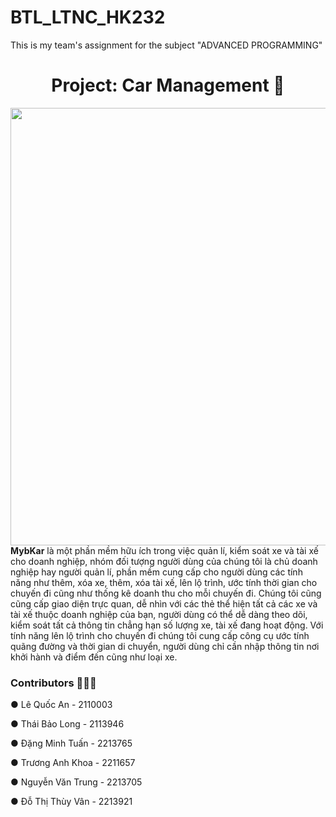# BTL_LTNC_HK232
This is my team's assignment for the subject "ADVANCED PROGRAMMING"
<h1 align="center">Project: Car Management 🚙 </h1>
<img src="https://i.pinimg.com/474x/9d/31/71/9d317155d5355f1007211301ada648eb.jpg" width="700px"/>
<div style="color">
  <strong>MybKar</strong> là một phần mềm hữu ích trong việc quản lí, kiểm soát xe và tài xế cho doanh nghiệp,
nhóm đối tượng người dùng của chúng tôi là chủ doanh nghiệp hay người quản lí, phần mềm
cung cấp cho người dùng các tính năng như thêm, xóa xe, thêm, xóa tài xế, lên lộ trình, ước tính
thời gian cho chuyến đi cũng như thống kê doanh thu cho mỗi chuyến đi.
Chúng tôi cũng cũng cấp giao diện trực quan, dễ nhìn với các thẻ thể hiện tất cả các xe và tài
xế thuộc doanh nghiệp của bạn, người dùng có thể dễ dàng theo dõi, kiểm soát tất cả thông tin
chẳng hạn số lượng xe, tài xế đang hoạt động. Với tính năng lên lộ trình cho chuyến đi chúng tôi
cung cấp công cụ ước tính quãng đường và thời gian di chuyển, người dùng chỉ cần nhập thông
tin nơi khởi hành và điểm đến cũng như loại xe.
</div>
<h3>Contributors 🧑‍🤝‍🧑</h3>
<p>● Lê Quốc An - 2110003 </p>
<p>● Thái Bảo Long - 2113946 </p>
<p>● Đặng Minh Tuấn - 2213765 </p>
<p>● Trương Anh Khoa - 2211657 </p>
<p>● Nguyễn Văn Trung - 2213705 </p>
<p>● Đỗ Thị Thùy Vân - 2213921</p>
